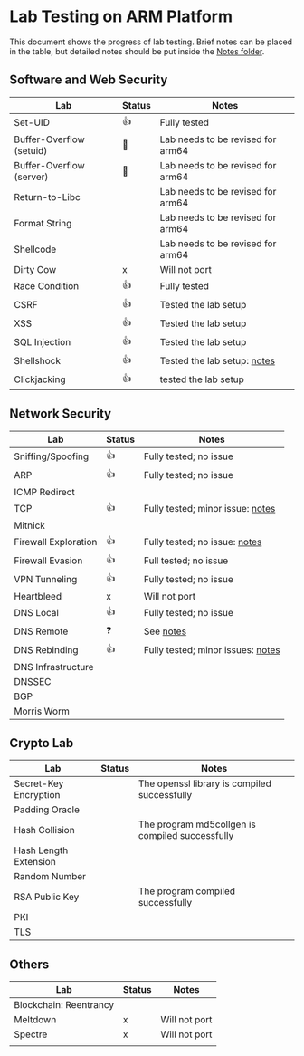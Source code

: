 # Lab Testing on ARM Platform

This document shows the progress of lab testing. 
Brief notes can be placed in the table, but detailed
notes should be put inside the [Notes folder](./Notes).

## Software and Web Security 

| Lab | Status | Notes |
| --- | --- | --- |
| Set-UID                   | :thumbsup: | Fully tested |
| Buffer-Overflow (setuid)  | :construction_worker:  | Lab needs to be revised for arm64 |
| Buffer-Overflow (server)  | :construction_worker:  | Lab needs to be revised for arm64 |
| Return-to-Libc  |      | Lab needs to be revised for arm64 |
| Format String   |      | Lab needs to be revised for arm64 |
| Shellcode       |     |  Lab needs to be revised for arm64 |
| Dirty Cow       |  x  | Will not port |
| Race Condition  | :thumbsup: |  Fully tested      |
| CSRF            | :thumbsup: | Tested the lab setup |
| XSS             | :thumbsup: | Tested the lab setup |
| SQL Injection   | :thumbsup: | Tested the lab setup |
| Shellshock      | :thumbsup: | Tested the lab setup: [notes](Notes/Shellshock.md) |
| Clickjacking    | :thumbsup: | tested the lab setup |

## Network Security 

| Lab | Status | Notes |
| --- | --- | --- |
| Sniffing/Spoofing | :thumbsup: | Fully tested; no issue |
| ARP               | :thumbsup: | Fully tested; no issue |
| ICMP Redirect     | | |
| TCP               | :thumbsup:  | Fully tested; minor issue: [notes](Notes/Network_Security.md)|
| Mitnick           | | |
| Firewall Exploration | :thumbsup: | Fully tested; no issue: [notes](Notes/Network_Security.md) |
| Firewall Evasion  | :thumbsup: | Full tested; no issue  |
| VPN Tunneling     | :thumbsup: | Fully tested; no issue |
| Heartbleed        | x | Will not port |
| DNS Local         | :thumbsup: | Fully tested; no issue |
| DNS Remote        | :question: | See [notes](Notes/Network_Security.md) |
| DNS Rebinding     | :thumbsup: | Fully tested; minor issues: [notes](Notes/Network_Security.md) |
| DNS Infrastructure | | |
| DNSSEC | | |
| BGP | | |
| Morris Worm | | |

## Crypto Lab 

| Lab | Status | Notes |
| --- | --- | --- |
| Secret-Key Encryption | | The openssl library is compiled successfully |
| Padding Oracle | | |
| Hash Collision | | The program md5collgen is compiled successfully |
| Hash Length Extension | | |
| Random Number | | |
| RSA Public Key | | The program compiled successfully |
| PKI | | |
| TLS | | |


## Others

| Lab | Status | Notes |
| --- | --- | --- |
| Blockchain: Reentrancy | | | 
| Meltdown | x | Will not port | 
| Spectre  | x | Will not port | 
| | | | 
